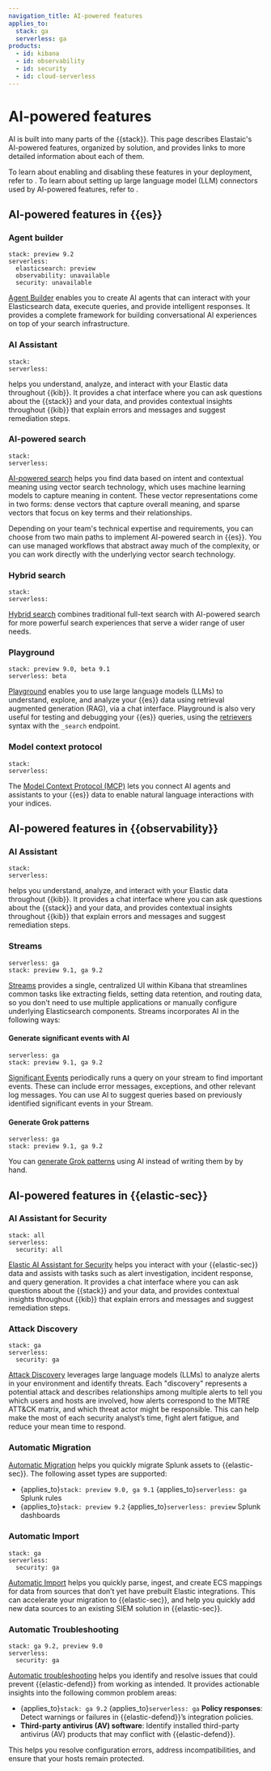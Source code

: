 ```yaml
---
navigation_title: AI-powered features
applies_to:
  stack: ga
  serverless: ga
products:
  - id: kibana
  - id: observability
  - id: security
  - id: cloud-serverless
---
```


# AI-powered features

AI is built into many parts of the {{stack}}. This page describes Elastaic's AI-powered features, organized by solution, and provides links to more detailed information about each of them.

To learn about enabling and disabling these features in your deployment, refer to [](/explore-analyze/ai-features/manage-access-to-ai-assistant.md). To learn about setting up large language model (LLM) connectors used by AI-powered features, refer to [](/solutions/security/ai/set-up-connectors-for-large-language-models-llm.md).


## AI-powered features in {{es}}

### Agent builder

```{applies_to}
stack: preview 9.2
serverless:
  elasticsearch: preview
  observability: unavailable
  security: unavailable
```

[Agent Builder](/solutions/search/elastic-agent-builder.md) enables you to create AI agents that can interact with your Elasticsearch data, execute queries, and provide intelligent responses. It provides a complete framework for building conversational AI experiences on top of your search infrastructure.

### AI Assistant
```{applies_to}
stack:
serverless:
```

[](/solutions/observability/observability-ai-assistant.md) helps you understand, analyze, and interact with your Elastic data throughout {{kib}}. It provides a chat interface where you can ask questions about the {{stack}} and your data, and provides contextual insights throughout {{kib}} that explain errors and messages and suggest remediation steps.

### AI-powered search
```{applies_to}
stack:
serverless:
```

[AI-powered search](/solutions/search/ai-search/ai-search.md) helps you find data based on intent and contextual meaning using vector search technology, which uses machine learning models to capture meaning in content. These vector representations come in two forms: dense vectors that capture overall meaning, and sparse vectors that focus on key terms and their relationships. 

Depending on your team's technical expertise and requirements, you can choose from two main paths to implement AI-powered search in {{es}}. You can use managed workflows that abstract away much of the complexity, or you can work directly with the underlying vector search technology.

### Hybrid search
```{applies_to}
stack:
serverless:
```
[Hybrid search](/solutions/search/hybrid-search.md) combines traditional full-text search with AI-powered search for more powerful search experiences that serve a wider range of user needs.

### Playground
```{applies_to}
stack: preview 9.0, beta 9.1
serverless: beta
```

[Playground](/solutions/search/rag/playground.md) enables you to use large language models (LLMs) to understand, explore, and analyze your {{es}} data using retrieval augmented generation (RAG), via a chat interface. Playground is also very useful for testing and debugging your {{es}} queries, using the [retrievers](/solutions/search/retrievers-overview.md) syntax with the `_search` endpoint.

### Model context protocol
```{applies_to}
stack:
serverless:
```

The [Model Context Protocol (MCP)](/solutions/search/mcp.md) lets you connect AI agents and assistants to your {{es}} data to enable natural language interactions with your indices.


## AI-powered features in {{observability}}

### AI Assistant
```{applies_to}
stack:
serverless:
```

[](/solutions/observability/observability-ai-assistant.md) helps you understand, analyze, and interact with your Elastic data throughout {{kib}}. It provides a chat interface where you can ask questions about the {{stack}} and your data, and provides contextual insights throughout {{kib}} that explain errors and messages and suggest remediation steps.

### Streams 
```{applies_to}
serverless: ga
stack: preview 9.1, ga 9.2
```

[Streams](/solutions/observability/streams/streams.md) provides a single, centralized UI within Kibana that streamlines common tasks like extracting fields, setting data retention, and routing data, so you don't need to use multiple applications or manually configure underlying Elasticsearch components. Streams incorporates AI in the following ways:

#### Generate significant events with AI
```{applies_to}
serverless: ga
stack: preview 9.1, ga 9.2
```
[Significant Events](/solutions/observability/streams/management/significant-events.md) periodically runs a query on your stream to find important events. These can include error messages, exceptions, and other relevant log messages. You can use AI to suggest queries based on previously identified significant events in your Stream.

#### Generate Grok patterns
```{applies_to}
serverless: ga
stack: preview 9.1, ga 9.2
```
You can [generate Grok patterns](/solutions/observability/streams/management/extract/grok.md#streams-grok-patterns) using AI instead of writing them by by hand. 

## AI-powered features in {{elastic-sec}}

### AI Assistant for Security
```{applies_to}
stack: all
serverless:
  security: all
```

[Elastic AI Assistant for Security](/solutions/security/ai/ai-assistant.md) helps you interact with your {{elastic-sec}} data and assists with tasks such as alert investigation, incident response, and query generation. It provides a chat interface where you can ask questions about the {{stack}} and your data, and provides contextual insights throughout {{kib}} that explain errors and messages and suggest remediation steps.

### Attack Discovery
```{applies_to}
stack: ga
serverless:
  security: ga
```

[Attack Discovery](/solutions/security/ai/attack-discovery.md) leverages large language models (LLMs) to analyze alerts in your environment and identify threats. Each "discovery" represents a potential attack and describes relationships among multiple alerts to tell you which users and hosts are involved, how alerts correspond to the MITRE ATT&CK matrix, and which threat actor might be responsible. This can help make the most of each security analyst’s time, fight alert fatigue, and reduce your mean time to respond.

### Automatic Migration

[Automatic Migration](/solutions/security/get-started/automatic-migration.md) helps you quickly migrate Splunk assets to {{elastic-sec}}. The following asset types are supported:

* {applies_to}`stack: preview 9.0, ga 9.1` {applies_to}`serverless: ga` Splunk rules
* {applies_to}`stack: preview 9.2` {applies_to}`serverless: preview` Splunk dashboards

### Automatic Import
```{applies_to}
stack: ga
serverless:
  security: ga
```

[Automatic Import](/solutions/security/get-started/automatic-import.md) helps you quickly parse, ingest, and create ECS mappings for data from sources that don’t yet have prebuilt Elastic integrations. This can accelerate your migration to {{elastic-sec}}, and help you quickly add new data sources to an existing SIEM solution in {{elastic-sec}}. 

### Automatic Troubleshooting
```{applies_to}
stack: ga 9.2, preview 9.0
serverless:
  security: ga
```
[Automatic troubleshooting](/solutions/security/manage-elastic-defend/automatic-troubleshooting.md) helps you identify and resolve issues that could prevent {{elastic-defend}} from working as intended. It provides actionable insights into the following common problem areas:

* {applies_to}`stack: ga 9.2` {applies_to}`serverless: ga` **Policy responses**: Detect warnings or failures in {{elastic-defend}}’s integration policies.
* **Third-party antivirus (AV) software**: Identify installed third-party antivirus (AV) products that may conflict with {{elastic-defend}}.

This helps you resolve configuration errors, address incompatibilities, and ensure that your hosts remain protected.
